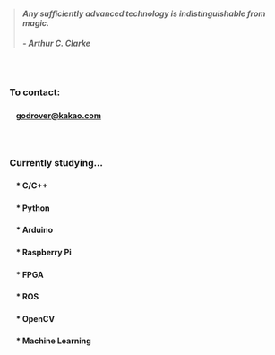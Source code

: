 > #### *Any sufficiently advanced technology is indistinguishable from magic.*
> ##### - Arthur C. Clarke

　

### 　**To contact:**
#### 　　godrover@kakao.com

　

### 　**Currently studying...**
#### 　　*  C/C++
#### 　　*  Python
#### 　　*  Arduino
#### 　　*  Raspberry Pi
#### 　　*  FPGA
#### 　　*  ROS
#### 　　*  OpenCV
#### 　　*  Machine Learning
